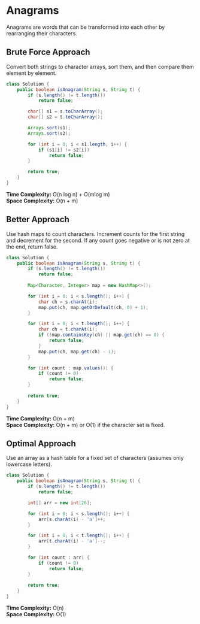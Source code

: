 # Anagrams
Anagrams are words that can be transformed into each other by rearranging their characters.

## Brute Force Approach
Convert both strings to character arrays, sort them, and then compare them element by element.

```java
class Solution {
    public boolean isAnagram(String s, String t) {
        if (s.length() != t.length())
            return false;

        char[] s1 = s.toCharArray();
        char[] s2 = t.toCharArray();

        Arrays.sort(s1);
        Arrays.sort(s2);

        for (int i = 0; i < s1.length; i++) {
            if (s1[i] != s2[i])
                return false;
        }

        return true;
    }
}
```
**Time Complexity:** O(n log n) + O(mlog m)  
**Space Complexity:** O(n + m)

## Better Approach
Use hash maps to count characters. Increment counts for the first string and decrement for the second. If any count goes negative or is not zero at the end, return false.

```java
class Solution {
    public boolean isAnagram(String s, String t) {
        if (s.length() != t.length()) 
            return false;
        
        Map<Character, Integer> map = new HashMap<>();

        for (int i = 0; i < s.length(); i++) {
            char ch = s.charAt(i);
            map.put(ch, map.getOrDefault(ch, 0) + 1);
        }

        for (int i = 0; i < t.length(); i++) {
            char ch = t.charAt(i);
            if (!map.containsKey(ch) || map.get(ch) == 0) {
                return false;
            }
            map.put(ch, map.get(ch) - 1);
        }

        for (int count : map.values()) {
            if (count != 0) 
                return false;
        }
        
        return true;
    }
}
```
**Time Complexity:** O(n + m)  
**Space Complexity:** O(n + m) or O(1) if the character set is fixed.

## Optimal Approach
Use an array as a hash table for a fixed set of characters (assumes only lowercase letters).

```java
class Solution {
    public boolean isAnagram(String s, String t) {
        if (s.length() != t.length()) 
            return false;

        int[] arr = new int[26];

        for (int i = 0; i < s.length(); i++) {
            arr[s.charAt(i) - 'a']++;
        }

        for (int i = 0; i < t.length(); i++) {
            arr[t.charAt(i) - 'a']--;
        }

        for (int count : arr) {
            if (count != 0) 
                return false;
        }
        
        return true;
    }
}
```
**Time Complexity:** O(n)  
**Space Complexity:** O(1)
